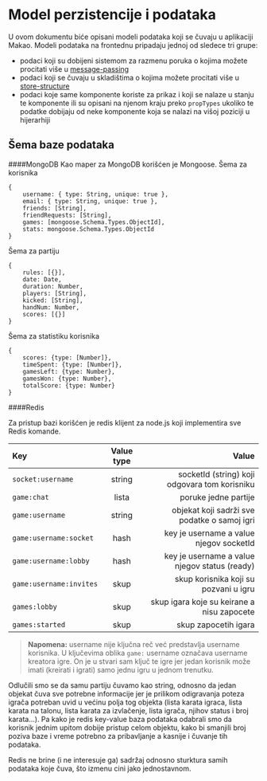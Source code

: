 Model perzistencije i podataka
==========================

U ovom dokumentu biće opisani modeli podataka koji se čuvaju u aplikaciji Makao.
Modeli podataka na frontednu pripadaju jednoj od sledece tri grupe:
 - podaci koji su dobijeni sistemom za razmenu poruka o kojima možete procitati više u [message-passing](message-passing.md)
 - podaci koji se čuvaju u skladištima o kojima možete procitati više u [store-structure](store-structure.md)
 - podaci koje same komponente koriste za prikaz i koji se nalaze u stanju te komponente ili su opisani na njenom kraju preko `propTypes` ukoliko te podatke dobijaju od neke komponente koja se nalazi na višoj poziciji u hijerarhiji

Šema baze podataka
--------------------------
####MongoDB
Kao maper za MongoDB korišćen je Mongoose. 
Šema za korisnika
```    
{
    username: { type: String, unique: true },
    email: { type: String, unique: true },
    friends: [String],
    friendRequests: [String],
    games: [mongoose.Schema.Types.ObjectId],
    stats: mongoose.Schema.Types.ObjectId
}
```
Šema za partiju
```
{
    rules: [{}],
    date: Date,
    duration: Number,
    players: [String],
    kicked: [String],
    handNum: Number,
    scores: [{}]
}
```
Šema za statistiku korisnika
```
{
    scores: {type: [Number]},
    timeSpent: {type: [Number]},
    gamesLeft: {type: Number},
    gamesWon: {type: Number},
    totalScore: {type: Number}
}
```

####Redis

Za pristup bazi korišćen je redis klijent za node.js koji implementira sve Redis komande.

| Key							| Value type | Value |
| :------- 						| :----: | ---: |
| `socket:username` | string|  socketId (string) koji odgovara tom korisniku   |
| `game:chat`| lista | poruke jedne partije |
| `game:username`| string   |  objekat koji sadrži sve podatke o samoj igri  |
| `game:username:socket` | hash| key je username a value njegov socketId |
| `game:username:lobby` | hash | key je username a value njegov status (ready)|
| `game:username:invites` | skup | skup korisnika koji su pozvani u igru|
| `games:lobby` | skup | skup igara koje su keirane a nisu zapocete|
| `games:started` | skup | skup zapocetih igara|

> **Napomena:** username nije ključna reč već predstavlja username korisnika. U ključevima oblika `game:` username označava username kreatora igre. On je u stvari sam ključ te igre jer jedan korisnik može imati (kreirati i igrati) samo jednu igru u jednom trenutku.

Odlučili smo se da samu partiju čuvamo kao string, odnosno da jedan objekat čuva sve potrebne informacije jer je prilikom odigravanja poteza igrača potreban uvid u većinu polja tog objekta (lista karata igraca, lista karata na talonu, lista karata za izvlačenje, lista igrača, njihov status i broj karata...). Pa kako je redis key-value baza podataka odabrali smo da korisnik jednim upitom dobije pristup celom objektu, kako bi smanjili broj poziva baze i vreme potrebno za pribavljanje a kasnije i čuvanje tih podataka.

Redis ne brine (i ne interesuje ga) sadržaj odnosno sturktura samih podataka koje čuva, što izmenu cini jako jednostavnom. 
